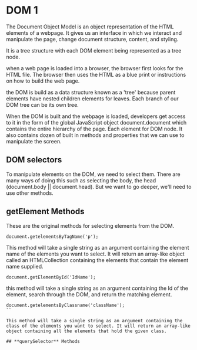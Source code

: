 # DOM 1

The Document Object Model is an object representation of the HTML elements of a webpage. It gives us an interface in which we interact and manipulate the page, change document structure, content, and styling.

It is a tree structure with each DOM element being represented as a tree node.

when a web page is loaded into a browser, the browser first looks for the HTML file. The browser then uses the HTML as a blue print or instructions on how to build the web page.

the DOM is build as a data structure known as a 'tree' because parent elements have nested children elements for leaves. Each branch of our DOM tree can be its own tree.

When the DOM is built and the webpage is loaded, developers get access to it in the form of the global JavaScript object document.document which contains the entire hierarchy of the page. Each element for DOM node. It also contains dozen of built in methods and properties that we can use to manipulate the screen.

## DOM selectors

To manipulate elements on the DOM, we need to select them. There are many ways of doing this such as selecting the body, the head (document.body || document.head). But we want to go deeper, we'll need to use other methods.

## **getElement** Methods

These are the original methods for selecting elements from the DOM.

```
document.getelementsByTagName('p');
```

This method will take a single string as an argument containing the element name of the elements you want to select. It will return an array-like object called an HTMLCollection containing the elements that contain the element name supplied.

```
document.getElementById('IdName');
```

this method will take a single string as an argument containing the Id of the element, search through the DOM, and return the matching element.

```
document.getelementsByClassname('className');
``

This method will take a single string as an argument containing the class of the elements you want to select. It will return an array-like object containing all the elements that hold the given class.

## **querySelector** Methods
